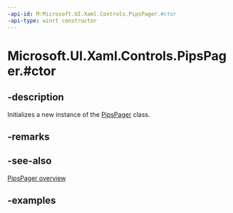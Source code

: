 ```yaml
---
-api-id: M:Microsoft.UI.Xaml.Controls.PipsPager.#ctor
-api-type: winrt constructor
---
```


# Microsoft.UI.Xaml.Controls.PipsPager.#ctor

<!--
public PipsPager ();
-->

## -description

Initializes a new instance of the [PipsPager](pipspager.md) class.

## -remarks

## -see-also

[PipsPager overview](/windows/uwp/design/controls-and-patterns/pipspager)

## -examples
